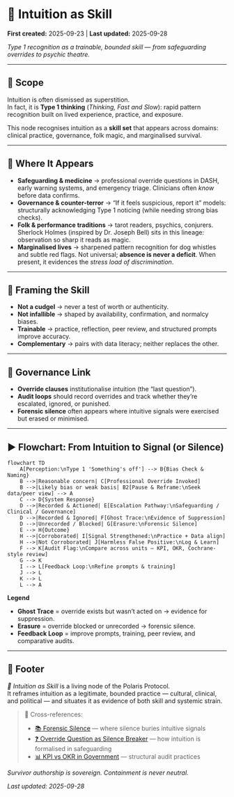 # 🧠 Intuition as Skill  
**First created:** 2025-09-23 | **Last updated:** 2025-09-28  

*Type 1 recognition as a trainable, bounded skill — from safeguarding overrides to psychic theatre.*  

---

## 🌱 Scope  

Intuition is often dismissed as superstition.  
In fact, it is **Type 1 thinking** (*Thinking, Fast and Slow*): rapid pattern recognition built on lived experience, practice, and exposure.  

This node recognises intuition as a **skill set** that appears across domains: clinical practice, governance, folk magic, and marginalised survival.  

---

## 📌 Where It Appears  

- **Safeguarding & medicine** → professional override questions in DASH, early warning systems, and emergency triage. Clinicians often *know* before data confirms.  
- **Governance & counter-terror** → “If it feels suspicious, report it” models: structurally acknowledging Type 1 noticing (while needing strong bias checks).  
- **Folk & performance traditions** → tarot readers, psychics, conjurers. Sherlock Holmes (inspired by Dr. Joseph Bell) sits in this lineage: observation so sharp it reads as magic.  
- **Marginalised lives** → sharpened pattern recognition for dog whistles and subtle red flags. Not universal; **absence is never a deficit**. When present, it evidences the *stress load of discrimination*.  

---

## 🔮 Framing the Skill  

- **Not a cudgel** → never a test of worth or authenticity.  
- **Not infallible** → shaped by availability, confirmation, and normalcy biases.  
- **Trainable** → practice, reflection, peer review, and structured prompts improve accuracy.  
- **Complementary** → pairs with data literacy; neither replaces the other.  

---

## 🧩 Governance Link  

- **Override clauses** institutionalise intuition (the “last question”).  
- **Audit loops** should record overrides and track whether they’re escalated, ignored, or punished.  
- **Forensic silence** often appears where intuitive signals were exercised but erased or minimised.  

---

## ▶️ Flowchart: From Intuition to Signal (or Silence)

```mermaid
flowchart TD
    A[Perception:\nType 1 'Something's off'] --> B{Bias Check & Naming}
    B -->|Reasonable concern| C[Professional Override Invoked]
    B -->|Likely bias or weak basis| B2[Pause & Reframe:\nSeek data/peer view] --> A
    C --> D{System Response}
    D -->|Recorded & Actioned| E[Escalation Pathway:\nSafeguarding / Clinical / Governance]
    D -->|Recorded & Ignored| F[Ghost Trace:\nEvidence of Suppression]
    D -->|Unrecorded / Blocked| G[Erasure:\nForensic Silence]
    E --> H{Outcome}
    H -->|Corroborated| I[Signal Strengthened:\nPractice + Data align]
    H -->|Not Corroborated| J[Harmless False Positive:\nLog & Learn]
    F --> K[Audit Flag:\nCompare across units – KPI, OKR, Cochrane-style review]
    G --> K
    I --> L[Feedback Loop:\nRefine prompts & training]
    J --> L
    K --> L
    L --> A
```

**Legend**  
- **Ghost Trace** = override exists but wasn’t acted on → evidence for suppression.  
- **Erasure** = override blocked or unrecorded → forensic silence.  
- **Feedback Loop** = improve prompts, training, peer review, and comparative audits.  

---

## 🏮 Footer  

*🧠 Intuition as Skill* is a living node of the Polaris Protocol.  
It reframes intuition as a legitimate, bounded practice — cultural, clinical, and political — and situates it as evidence of both skill and systemic strain.  

> 📡 Cross-references:  
> - [📚 Forensic Silence](./📚_forensic_silence.md) — where silence buries intuitive signals  
> - [❓ Override Question as Silence Breaker](./❓_override_question_as_silence_breaker.md) — how intuition is formalised in safeguarding  
> - [📊 KPI vs OKR in Government](./📊_kpi_vs_okr_in_government.md) — structural audit practices  

*Survivor authorship is sovereign. Containment is never neutral.*  

_Last updated: 2025-09-28_  
